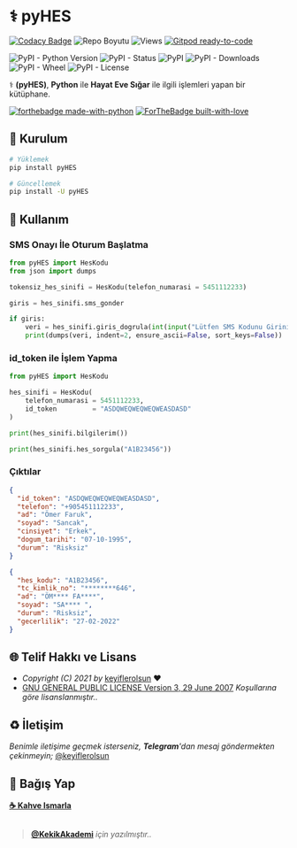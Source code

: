 # ⚕ pyHES

[![Codacy Badge](https://app.codacy.com/project/badge/Grade/bc0a52a9b57f4c29930cbd6c796f9a8b)](https://www.codacy.com/gh/keyiflerolsun/pyHES/dashboard?utm_source=github.com&amp;utm_medium=referral&amp;utm_content=keyiflerolsun/pyHES&amp;utm_campaign=Badge_Grade) ![Repo Boyutu](https://img.shields.io/github/repo-size/keyiflerolsun/pyHES) ![Views](https://hits.seeyoufarm.com/api/count/incr/badge.svg?url=https://github.com/keyiflerolsun/pyHES&title=Profile%20Views) [![Gitpod ready-to-code](https://img.shields.io/badge/Gitpod-ready--to--code-blue?logo=gitpod)](https://gitpod.io/#https://github.com/keyiflerolsun/pyHES)

![PyPI - Python Version](https://img.shields.io/pypi/pyversions/pyHES)
![PyPI - Status](https://img.shields.io/pypi/status/pyHES)
![PyPI](https://img.shields.io/pypi/v/pyHES)
![PyPI - Downloads](https://img.shields.io/pypi/dm/pyHES)
![PyPI - Wheel](https://img.shields.io/pypi/wheel/pyHES)
![PyPI - License](https://img.shields.io/pypi/l/pyHES)

⚕ **(pyHES)**, **Python** ile **Hayat Eve Sığar** ile ilgili işlemleri yapan bir kütüphane.

[![forthebadge made-with-python](http://ForTheBadge.com/images/badges/made-with-python.svg)](https://www.python.org/)
[![ForTheBadge built-with-love](http://ForTheBadge.com/images/badges/built-with-love.svg)](https://GitHub.com/keyiflerolsun/)

## 🚀 Kurulum

```bash
# Yüklemek
pip install pyHES

# Güncellemek
pip install -U pyHES
```

## 📝 Kullanım

### SMS Onayı İle Oturum Başlatma

```python
from pyHES import HesKodu
from json import dumps

tokensiz_hes_sinifi = HesKodu(telefon_numarasi = 5451112233)

giris = hes_sinifi.sms_gonder

if giris:
    veri = hes_sinifi.giris_dogrula(int(input("Lütfen SMS Kodunu Giriniz : ")))
    print(dumps(veri, indent=2, ensure_ascii=False, sort_keys=False))
```

### id_token ile İşlem Yapma

```python
from pyHES import HesKodu

hes_sinifi = HesKodu(
    telefon_numarasi = 5451112233,
    id_token         = "ASDQWEQWEQWEQWEASDASD"
)

print(hes_sinifi.bilgilerim())

print(hes_sinifi.hes_sorgula("A1B23456"))
```

### Çıktılar

```json
{
  "id_token": "ASDQWEQWEQWEQWEASDASD",
  "telefon": "+905451112233",
  "ad": "Ömer Faruk",
  "soyad": "Sancak",
  "cinsiyet": "Erkek",
  "dogum_tarihi": "07-10-1995",
  "durum": "Risksiz"
}
```

```json
{
  "hes_kodu": "A1B23456",
  "tc_kimlik_no": "********646",
  "ad": "ÖM**** FA****",
  "soyad": "SA**** ",
  "durum": "Risksiz",
  "gecerlilik": "27-02-2022"
}
```

## 🌐 Telif Hakkı ve Lisans

* *Copyright (C) 2021 by* [keyiflerolsun](https://github.com/keyiflerolsun) ❤️️
* [GNU GENERAL PUBLIC LICENSE Version 3, 29 June 2007](https://github.com/keyiflerolsun/pyHES/blob/main/LICENSE) *Koşullarına göre lisanslanmıştır..*

## ♻️ İletişim

*Benimle iletişime geçmek isterseniz, **Telegram**'dan mesaj göndermekten çekinmeyin;* [@keyiflerolsun](https://t.me/keyiflerolsun)

## 💸 Bağış Yap

**[☕️ Kahve Ismarla](https://KekikAkademi.org/Kahve)**

##

> **[@KekikAkademi](https://t.me/KekikAkademi)** *için yazılmıştır..*
